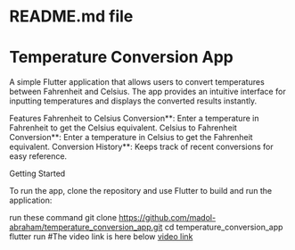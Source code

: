 # README.md file
# Temperature Conversion App

A simple Flutter application that allows users to convert temperatures between Fahrenheit and Celsius. The app provides an intuitive interface for inputting temperatures and displays the converted results instantly.

 Features
  Fahrenheit to Celsius Conversion**: Enter a temperature in Fahrenheit to get the Celsius equivalent.
  Celsius to Fahrenheit Conversion**: Enter a temperature in Celsius to get the Fahrenheit equivalent.
   Conversion History**: Keeps track of recent conversions for easy reference.

 Getting Started

To run the app, clone the repository and use Flutter to build and run the application:

run these command
git clone https://github.com/madol-abraham/temperature_conversion_app.git
cd temperature_conversion_app
flutter run
#The video link is here below
[video link](https://drive.google.com/file/d/1N9mA-TFpZgnA608HEUYuN5-7Fg2HoNqb/view?usp=sharing)
